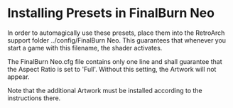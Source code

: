 # Installing Presets in FinalBurn Neo

In order to automagically use these presets, place them into the RetroArch support folder ../config/FinalBurn Neo. This guarantees that whenever you start a game with this filename, the shader activates. 

The FinalBurn Neo.cfg file contains only one line and shall guarantee that the Aspect Ratio is set to 'Full'. Without this setting, the Artwork will not appear.

Note that the additional Artwork must be installed according to the instructions there.<br>
